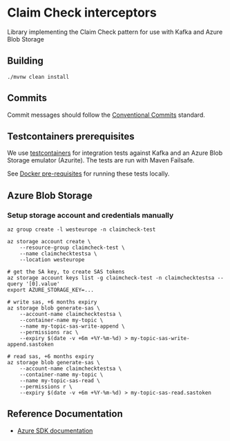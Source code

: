 # Claim Check interceptors
Library implementing the Claim Check pattern for use with Kafka and Azure Blob Storage

## Building 

`./mvnw clean install`

## Commits

Commit messages should follow the [Conventional Commits](https://www.conventionalcommits.org/en/v1.0.0/) standard.

## Testcontainers prerequisites
We use [testcontainers](https://www.testcontainers.org) for integration tests against Kafka and an
Azure Blob Storage emulator (Azurite). The tests are run with Maven Failsafe.

See [Docker pre-requisites](https://www.testcontainers.org/supported_docker_environment/)
for running these tests locally.

## Azure Blob Storage

### Setup storage account and credentials manually

```
az group create -l westeurope -n claimcheck-test

az storage account create \
    --resource-group claimcheck-test \
    --name claimchecktestsa \
    --location westeurope
    
# get the SA key, to create SAS tokens
az storage account keys list -g claimcheck-test -n claimchecktestsa --query '[0].value'
export AZURE_STORAGE_KEY=...
    
# write sas, +6 months expiry
az storage blob generate-sas \
    --account-name claimchecktestsa \
    --container-name my-topic \
    --name my-topic-sas-write-append \
    --permissions rac \
    --expiry $(date -v +6m +%Y-%m-%d) > my-topic-sas-write-append.sastoken 

# read sas, +6 months expiry
az storage blob generate-sas \
    --account-name claimchecktestsa \
    --container-name my-topic \
    --name my-topic-sas-read \
    --permissions r \
    --expiry $(date -v +6m +%Y-%m-%d) > my-topic-sas-read.sastoken
```

## Reference Documentation 

- [Azure SDK documentation](https://azuresdkartifacts.blob.core.windows.net/azure-sdk-for-java/index.html)